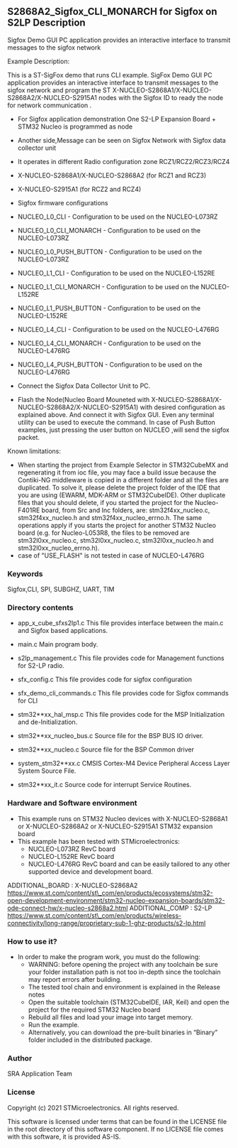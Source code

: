 ## <b>S2868A2\_Sigfox\_CLI_MONARCH for Sigfox on S2LP Description</b>

Sigfox Demo GUI PC application provides an interactive interface to transmit messages to the sigfox network

Example Description:

This is a ST-SigFox demo that runs CLI example. SigFox Demo GUI PC application provides an interactive interface to transmit messages to the sigfox network and program the ST X-NUCLEO-S2868A1/X-NUCLEO-S2868A2/X-NUCLEO-S2915A1 nodes with the Sigfox ID to ready the node for network communication .

* For Sigfox application demonstration One S2-LP Expansion Board + STM32 Nucleo is programmed as node
* Another side,Message can be seen on Sigfox Network with Sigfox data collector unit
* It operates in different Radio configuration zone RCZ1/RCZ2/RCZ3/RCZ4

* X-NUCLEO-S2868A1/X-NUCLEO-S2868A2 (for RCZ1 and RCZ3)
* X-NUCLEO-S2915A1 (for RCZ2 and RCZ4)

* Sigfox firmware configurations

* NUCLEO\_L0\_CLI - Configuration to be used on the NUCLEO-L073RZ
* NUCLEO\_L0\_CLI_MONARCH - Configuration to be used on the NUCLEO-L073RZ
* NUCLEO\_L0\_PUSH_BUTTON - Configuration to be used on the NUCLEO-L073RZ
* NUCLEO\_L1\_CLI - Configuration to be used on the NUCLEO-L152RE
* NUCLEO\_L1\_CLI_MONARCH - Configuration to be used on the NUCLEO-L152RE
* NUCLEO\_L1\_PUSH_BUTTON - Configuration to be used on the NUCLEO-L152RE
* NUCLEO\_L4\_CLI - Configuration to be used on the NUCLEO-L476RG
* NUCLEO\_L4\_CLI_MONARCH - Configuration to be used on the NUCLEO-L476RG
* NUCLEO\_L4\_PUSH_BUTTON - Configuration to be used on the NUCLEO-L476RG

* Connect the Sigfox Data Collector Unit to PC.
* Flash the Node(Nucleo Board Mouneted with X-NUCLEO-S2868A1/X-NUCLEO-S2868A2/X-NUCLEO-S2915A1) with desired configuration as explained above. And connect it with Sigfox GUI. Even any terminal utility can be used to execute the command. In case of Push Button examples, just pressing the user button on NUCLEO ,will send the sigfox packet.

Known limitations:

* When starting the project from Example Selector in STM32CubeMX and regenerating it from ioc file, you may face a build issue because the Contiki-NG middleware is copied in a different folder and all the files are duplicated. To solve it, please delete the project folder of the IDE that you are using (EWARM, MDK-ARM or STM32CubeIDE). Other duplicate files that you should delete, if you started the project for the Nucleo-F401RE board, from Src and Inc folders, are: stm32f4xx\_nucleo.c, stm32f4xx\_nucleo.h and stm32f4xx\_nucleo\_errno.h. The same operations apply if you starts the project for another STM32 Nucleo board (e.g. for Nucleo-L053R8, the files to be removed are stm32l0xx\_nucleo.c, stm32l0xx\_nucleo.c, stm32l0xx\_nucleo.h and stm32l0xx\_nucleo_errno.h).
* case of "USE_FLASH" is not tested in case of NUCLEO-L476RG

### <b>Keywords</b>

Sigfox,CLI, SPI, SUBGHZ, UART, TIM

### <b>Directory contents</b>

* app\_x\_cube_sfxs2lp1.c This file provides interface between the main.c and Sigfox based applications.
    
* main.c Main program body.
    
* s2lp_management.c This file provides code for Management functions for S2-LP radio.
    
* sfx_config.c This file provides code for sigfox configuration
    
* sfx\_demo\_cli_commands.c This file provides code for Sigfox commands for CLI
    
* stm32**xx\_hal\_msp.c This file provides code for the MSP Initialization and de-Initialization.
    
* stm32**xx\_nucleo\_bus.c Source file for the BSP BUS IO driver.
    
* stm32**xx_nucleo.c Source file for the BSP Common driver
    
* system_stm32**xx.c CMSIS Cortex-M4 Device Peripheral Access Layer System Source File.
    
* stm32**xx_it.c Source code for interrupt Service Routines.
    

### <b>Hardware and Software environment</b>

* This example runs on STM32 Nucleo devices with X-NUCLEO-S2868A1 or X-NUCLEO-S2868A2 or X-NUCLEO-S2915A1 STM32 expansion board
* This example has been tested with STMicroelectronics:
    * NUCLEO-L073RZ RevC board
    * NUCLEO-L152RE RevC board
    * NUCLEO-L476RG RevC board and can be easily tailored to any other supported device and development board.

ADDITIONAL\_BOARD : X-NUCLEO-S2868A2 https://www.st.com/content/st\_com/en/products/ecosystems/stm32-open-development-environment/stm32-nucleo-expansion-boards/stm32-ode-connect-hw/x-nucleo-s2868a2.html ADDITIONAL\_COMP : S2-LP https://www.st.com/content/st\_com/en/products/wireless-connectivity/long-range/proprietary-sub-1-ghz-products/s2-lp.html

### <b>How to use it?</b>

* In order to make the program work, you must do the following:
    * WARNING: before opening the project with any toolchain be sure your folder installation path is not too in-depth since the toolchain may report errors after building.
    * The tested tool chain and environment is explained in the Release notes
    * Open the suitable toolchain (STM32CubeIDE, IAR, Keil) and open the project for the required STM32 Nucleo board
    * Rebuild all files and load your image into target memory.
    * Run the example.
    * Alternatively, you can download the pre-built binaries in “Binary” folder included in the distributed package.

### <b>Author</b>

SRA Application Team

### <b>License</b>

Copyright (c) 2021 STMicroelectronics. All rights reserved.

This software is licensed under terms that can be found in the LICENSE file in the root directory of this software component. If no LICENSE file comes with this software, it is provided AS-IS.